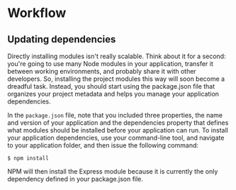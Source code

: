 # Workflow

## Updating dependencies

Directly installing modules isn't really scalable. Think about it for a second:
you're going to use many Node modules in your application, transfer it between
working environments, and probably share it with other developers. So, installing
the project modules this way will soon become a dreadful task. Instead, you should
start using the package.json file that organizes your project metadata and helps
you manage your application dependencies.

In the ```package.json``` file, note that you included three properties, the name and
version of your application and the dependencies property that defines what
modules should be installed before your application can run. To install your
application dependencies, use your command-line tool, and navigate to your
application folder, and then issue the following command:

```
$ npm install
```

NPM will then install the Express module because it is currently the only
dependency defined in your package.json file.
